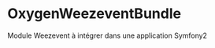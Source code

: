 OxygenWeezeventBundle
=====================

Module Weezevent à intégrer dans une application Symfony2
